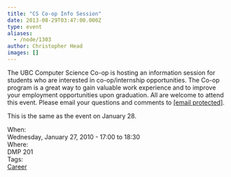 ```yaml
---
title: "CS Co-op Info Session"
date: 2013-08-29T03:47:00.000Z
type: event
aliases:
  - /node/1303
author: Christopher Head
images: []
---
```


<div class="field field-name-body field-type-text-with-summary field-label-hidden"><div class="field-items"><div class="field-item even"><p>The UBC Computer Science Co-op is hosting an information session for students who are interested in co-op/internship opportunities. The Co-op program is a great way to gain valuable work experience and to improve your employment opportunities upon graduation.  All are welcome to attend this event. Please email your questions and comments to <a href="/cdn-cgi/l/email-protection#6c0f1f0f03031c2c0f1f42190e0f420f0d"><span class="__cf_email__" data-cfemail="b6d5c5d5d9d9c6f6d5c598c3d4d598d5d7">[email&#xA0;protected]</span></a>.</p>
<p>This is the same as the event on January 28.</p>
</div></div></div><div class="field field-name-field-dates field-type-datetime field-label-above"><div class="field-label">When:&#xA0;</div><div class="field-items"><div class="field-item even"><span class="date-display-single">Wednesday, January 27, 2010 - <span class="date-display-range"><span class="date-display-start">17:00</span> to <span class="date-display-end">18:30</span></span></span></div></div></div><div class="field field-name-field-location field-type-text field-label-above"><div class="field-label">Where:&#xA0;</div><div class="field-items"><div class="field-item even">DMP 201</div></div></div>    <footer>
    <div class="field field-name-field-tags field-type-taxonomy-term-reference field-label-above"><div class="field-label">Tags:&#xA0;</div><div class="field-items"><div class="field-item even"><a href="/career">Career</a></div></div></div>      </footer>